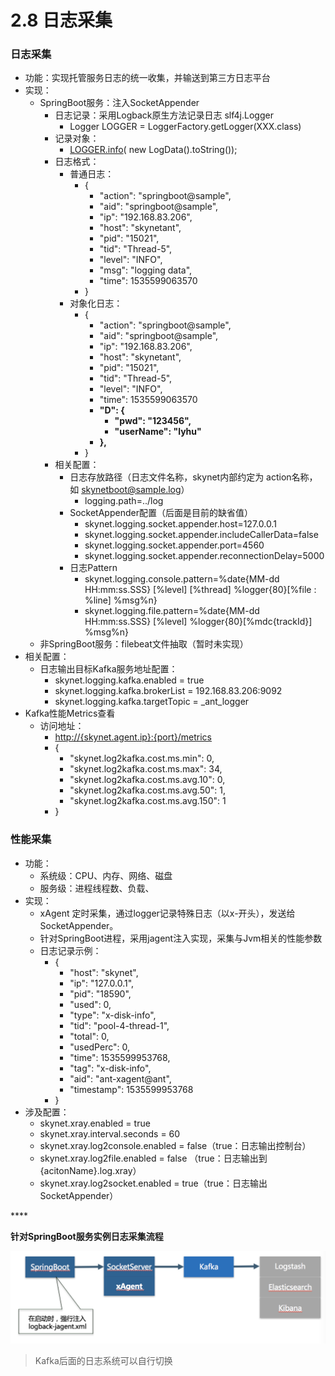 # 2.8 日志采集



### 日志采集

* 功能：实现托管服务日志的统一收集，并输送到第三方日志平台
* 实现：
  * SpringBoot服务：注入SocketAppender
    * 日志记录：采用Logback原生方法记录日志 slf4j.Logger
      * Logger LOGGER = LoggerFactory.getLogger\(XXX.class\)
    * 记录对象：
      * [LOGGER.info](http://logger.info/)\( new LogData\(\).toString\(\)\);
    * 日志格式：
      * 普通日志：
        * {
          * "action": "springboot@sample",
          * "aid": "springboot@sample",
          * "ip": "192.168.83.206",
          * "host": "skynetant",
          * "pid": "15021",
          * "tid": "Thread-5",
          * "level": "INFO",
          * "msg": "logging data",
          * "time": 1535599063570
        * }
      * 对象化日志：
        * {
          * "action": "springboot@sample",
          * "aid": "springboot@sample",
          * "ip": "192.168.83.206",
          * "host": "skynetant",
          * "pid": "15021",
          * "tid": "Thread-5",
          * "level": "INFO",
          * "time": 1535599063570
          * **"D": {**
            * **"pwd": "123456",**
            * **"userName": "lyhu"**
          * **},**
        * }
    * 相关配置：
      * 日志存放路径（日志文件名称，skynet内部约定为 action名称，如 skynetboot@sample.log）
        * logging.path=../log
      * SocketAppender配置（后面是目前的缺省值）
        * skynet.logging.socket.appender.host=127.0.0.1
        * skynet.logging.socket.appender.includeCallerData=false
        * skynet.logging.socket.appender.port=4560
        * skynet.logging.socket.appender.reconnectionDelay=5000
      * 日志Pattern
        * skynet.logging.console.pattern=%date{MM-dd HH:mm:ss.SSS} \[%level\] \[%thread\] %logger{80}\[%file : %line\] %msg%n}
        * skynet.logging.file.pattern=%date{MM-dd HH:mm:ss.SSS} \[%level\] %logger{80}\[%mdc{trackId}\] %msg%n}
  * 非SpringBoot服务：filebeat文件抽取（暂时未实现）
* 相关配置：
  * 日志输出目标Kafka服务地址配置：
    * skynet.logging.kafka.enabled = true
    * skynet.logging.kafka.brokerList = 192.168.83.206:9092
    * skynet.logging.kafka.targetTopic = \_ant\_logger
* Kafka性能Metrics查看
  * 访问地址：
    * [http://{skynet.agent.ip}:{port}/metrics](http://%7Bskynet.agent.ip%7D:{port}/metrics)
    * {
      * "skynet.log2kafka.cost.ms.min": 0,
      * "skynet.log2kafka.cost.ms.max": 34,
      * "skynet.log2kafka.cost.ms.avg.10": 0,
      * "skynet.log2kafka.cost.ms.avg.50": 1,
      * "skynet.log2kafka.cost.ms.avg.150": 1
    * }

### 性能采集

* 功能：
  * 系统级：CPU、内存、网络、磁盘
  * 服务级：进程线程数、负载、
* 实现：
  * xAgent 定时采集，通过logger记录特殊日志（以x-开头），发送给SocketAppender。
  * 针对SpringBoot进程，采用jagent注入实现，采集与Jvm相关的性能参数
  * 日志记录示例：
    * {
      * "host": "skynet",
      * "ip": "127.0.0.1",
      * "pid": "18590",
      * "used": 0,
      * "type": "x-disk-info",
      * "tid": "pool-4-thread-1",
      * "total": 0,
      * "usedPerc": 0,
      * "time": 1535599953768,
      * "tag": "x-disk-info",
      * "aid": "ant-xagent@ant",
      * "timestamp": 1535599953768
    * }
* 涉及配置：
  * skynet.xray.enabled = true
  * skynet.xray.interval.seconds = 60
  * skynet.xray.log2console.enabled = false（true：日志输出控制台）
  * skynet.xray.log2file.enabled = false （true：日志输出到 {acitonName}.log.xray）
  * skynet.xray.log2socket.enabled = true（true：日志输出 SocketAppender）

\*\*\*\*

**针对SpringBoot服务实例日志采集流程**

![&#x9488;&#x5BF9;SpringBoot&#x670D;&#x52A1;&#x5B9E;&#x4F8B;&#x65E5;&#x5FD7;&#x91C7;&#x96C6;&#x6D41;&#x7A0B;](../.gitbook/assets/image%20%28106%29.png)

> Kafka后面的日志系统可以自行切换



